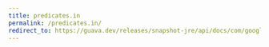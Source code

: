 ```yaml
---
title: predicates.in
permalink: /predicates.in/
redirect_to: https://guava.dev/releases/snapshot-jre/api/docs/com/google/common/base/Predicates.html#in-java.util.Collection-
---
```

